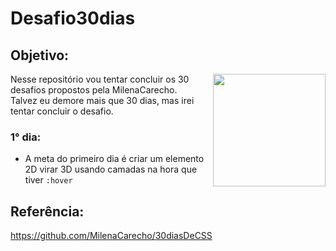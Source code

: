 # Desafio30dias
## Objetivo:
<div>
  <img align="right" width="180px" src="https://gifs.eco.br/wp-content/uploads/2023/03/imagens-de-emoji-joinha-png-16.png">
  <p>Nesse repositório vou tentar concluir os 30 desafios propostos pela MilenaCarecho.
    <br> Talvez eu demore mais que 30 dias, mas irei tentar concluir o desafio.</p>
</div>

### 1° dia:
- A meta do primeiro dia é criar um elemento 2D virar 3D usando camadas na hora que tiver `:hover`


## Referência:
https://github.com/MilenaCarecho/30diasDeCSS
